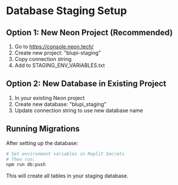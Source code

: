 # Database Staging Setup

## Option 1: New Neon Project (Recommended)
1. Go to https://console.neon.tech/
2. Create new project: "blupi-staging"
3. Copy connection string
4. Add to STAGING_ENV_VARIABLES.txt

## Option 2: New Database in Existing Project
1. In your existing Neon project
2. Create new database: "blupi_staging"
3. Update connection string to use new database name

## Running Migrations
After setting up the database:
```bash
# Set environment variables in Replit Secrets
# Then run:
npm run db:push
```

This will create all tables in your staging database.
